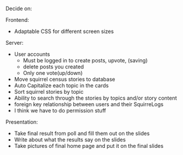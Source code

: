 Decide on:

Frontend:

-   Adaptable CSS for different screen sizes

Server:

-   User accounts
    -   Must be logged in to create posts, upvote, (saving)
    -   delete posts you created
    -   Only one vote(up/down)
-   Move squirrel census stories to database
-   Auto Capitalize each topic in the cards
-   Sort squirrel stories by topic
-   Ability to search through the stories by topics and/or story content
-   foreign key relationship between users and their SquirreLogs
-   I think we have to do permission stuff

Presentation:

-   Take final result from poll and fill them out on the slides
-   Write about what the results say on the slides
-   Take pictures of final home page and put it on the final slides
